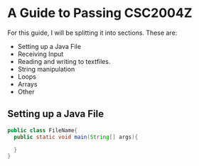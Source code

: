 # A Guide to Passing CSC2004Z

For this guide, I will be splitting it into sections. These are:

* Setting up a Java File
* Receiving Input
* Reading and writing to textfiles.
* String manipulation
* Loops
* Arrays
* Other

## Setting up a Java File
```java
public class FileName{
  public static void main(String[] args){

  }
}
```
